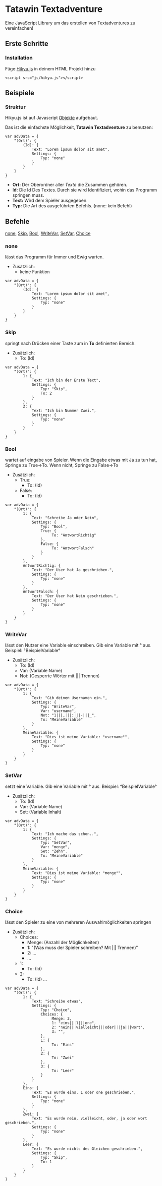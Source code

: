 # Tatawin Textadventure
Eine JavaScript Library um das erstellen von Textadventures zu vereinfachen!


## Erste Schritte

### Installation
Füge [Hikyu.js](http://semver.org/) in deinem HTML Projekt hinzu

```
<script src="js/hikyu.js"></script>
```


## Beispiele

### Struktur
Hikyu.js ist auf Javascript [Objekte](https://www.w3schools.com/js/js_objects.asp) aufgebaut.

Das ist die einfachste Möglichkeit, **Tatawin Textadventure** zu benutzen:
```
var advData = {
    "(Ort)": {
        (Id): {
            Text: "Lorem ipsum dolor sit amet",
            Settings: {
                Typ: "none"
            }
        }
    }
}
```
* **Ort:** Der Oberordner aller *Texte* die Zusammen gehören.
* **Id:** Die Id Des Textes. Durch sie wird Identifiziert, wohin das Programm springen muss.
* **Text:** Wird dem Spieler ausgegeben.
* **Typ:** Die Art des ausgeführten Befehls. (none: kein Befehl)


## Befehle
[none](https://github.com/JHikyu/TatawinTextadventure/blob/master/README.md#none),
[Skip](https://github.com/JHikyu/TatawinTextadventure/blob/master/README.md#Skip),
[Bool](https://github.com/JHikyu/TatawinTextadventure/blob/master/README.md#Bool),
[WriteVar](https://github.com/JHikyu/TatawinTextadventure/blob/master/README.md#WriteVar),
[SetVar](https://github.com/JHikyu/TatawinTextadventure/blob/master/README.md#SetVar),
[Choice](https://github.com/JHikyu/TatawinTextadventure/blob/master/README.md#Choice)
### none
lässt das Programm für Immer und Ewig warten.

- Zusätzlich:
    - keine Funktion
```
var advData = {
    "(Ort)": {
        (Id): {
            Text: "Lorem ipsum dolor sit amet",
            Settings: {
                Typ: "none"
            }
        }
    }
}
```

### Skip
springt nach Drücken einer Taste zum in **To** definierten Bereich.

- Zusätzlich:
    - To: (Id)
```
var advData = {
    "(Ort)": {
        1: {
            Text: "Ich bin der Erste Text",
            Settings: {
                Typ: "Skip",
                To: 2
            }
        },
        2: {
            Text: "Ich bin Nummer Zwei.",
            Settings: {
                Typ: "none"
            }
        }
    }
}
```

### Bool
wartet auf eingabe von Spieler. Wenn die Eingabe etwas mit Ja zu tun hat, Springe zu True->To. Wenn nicht, Springe zu False->To

- Zusätzlich:
    - True:
        - To: (Id)
    - False:
        - To: (Id)
```
var advData = {
    "(Ort)": {
        1: {
            Text: "Schreibe Ja oder Nein",
            Settings: {
                Typ: "Bool",
                True: {
                     To: "AntwortRichtig"
                },
                False: {
                     To: "AntwortFalsch"
                }
            }
        },
        AntwortRichtig: {
            Text: "Der User hat Ja geschrieben.",
            Settings: {
                Typ: "none"
            }
        },
        AntwortFalsch: {
            Text: "Der User hat Nein geschrieben.",
            Settings: {
                Typ: "none"
            }
        }
    }
}
```

### WriteVar
lässt den Nutzer eine Variable einschreiben.
Gib eine Variable mit ° aus. Beispiel: °BeispielVariable°

- Zusätzlich:
    - To: (Id)
    - Var: (Variable Name)
    - Not: (Gesperrte Wörter mit ||| Trennen)
```
var advData = {
    "(Ort)": {
        1: {
            Text: "Gib deinen Usernamen ein.",
            Settings: {
                Typ: "WriteVar",
                Var: "username",
                Not: "1|||,|||:|||-|||_",
                To: "MeineVariable"
            }
        },
        MeineVariable: {
            Text: "Dies ist meine Variable: °username°",
            Settings: {
                Typ: "none"
            }
        }
    }
}
```

### SetVar
setzt eine Variable.
Gib eine Variable mit ° aus. Beispiel: °BeispielVariable°

- Zusätzlich:
    - To: (Id)
    - Var: (Variable Name)
    - Set: (Variable Inhalt)
```
var advData = {
    "(Ort)": {
        1: {
            Text: "Ich mache das schon..",
            Settings: {
                Typ: "SetVar",
                Var: "menge",
                Set: "Zehn",
                To: "MeineVariable"
            }
        },
        MeineVariable: {
            Text: "Dies ist meine Variable: °menge°",
            Settings: {
                Typ: "none"
            }
        }
    }
}
```

### Choice
lässt den Spieler zu eine von mehreren Auswahlmöglichkeiten springen

- Zusätzlich:
    - Choices:
        - Menge: (Anzahl der Möglichkeiten)
        - 1: "(Was muss der Spieler schreiben? Mit ||| Trennen)"
        - 2: ...
        - ...
    - 1:
        - To: (Id)
    - 2:
        - To: (Id)
    ...
```
var advData = {
    "(Ort)": {
        1: {
            Text: "Schreibe etwas",
            Settings: {
                Typ: "Choice",
                Choices: {
                     Menge: 3,
                     1: "eins|||1|||one",
                     2: "nein|||vielleicht|||oder|||ja|||wort",
                     3: "",
                },
                1: {
                     To: "Eins"
                },
                2: {
                     To: "Zwei"
                },
                3: {
                     To: "Leer"
                }
            }
        },
        Eins: {
            Text: "Es wurde eins, 1 oder one geschrieben.",
            Settings: {
                Typ: "none"
            }
        },
        Zwei: {
            Text: "Es wurde nein, vielleicht, oder, ja oder wort geschrieben.",
            Settings: {
                Typ: "none"
            }
        },
        Leer: {
            Text: "Es wurde nichts des Gleichen geschrieben.",
            Settings: {
                Typ: "Skip",
                To: 1
            }
        }
    }
}
```
